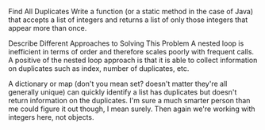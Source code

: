 Find All Duplicates
Write a function (or a static method in the case of Java) that accepts a list of integers and returns a list
of only those integers that appear more than once.

Describe Different Approaches to Solving This Problem
A nested loop is inefficient in terms of order and therefore scales poorly with frequent calls.
A positive of the nested loop approach is that it is able to collect information on duplicates such as
index, number of duplicates, etc.

A dictionary or map (don't you mean set? doesn't matter they're all generally unique) can
quickly identify a list has duplicates but doesn't return information on the duplicates. I'm sure
a much smarter person than me could figure it out though, I mean surely. Then again we're working with
integers here, not objects.
